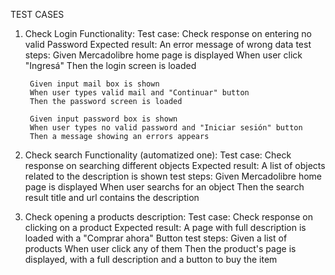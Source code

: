 TEST CASES

1) Check Login Functionality: 
    Test case: Check response on entering no valid Password
    Expected result: An error message of wrong data
    test steps:
        Given Mercadolibre home page is displayed
        When user click "Ingresá"
        Then the login screen is loaded
        
        Given input mail box is shown
        When user types valid mail and "Continuar" button
        Then the password screen is loaded

        Given input password box is shown
        When user types no valid password and "Iniciar sesión" button
        Then a message showing an errors appears


2) Check search Functionality (automatized one):
    Test case: Check response on searching different objects
    Expected result: A list of objects related to the description is shown
    test steps:
        Given Mercadolibre home page is displayed
        When user searchs for an object
        Then the search result title and url contains the description

3) Check opening a products description:
    Test case: Check response on clicking on a product
    Expected result: A page with full description is loaded with a "Comprar ahora" Button
    test steps:
        Given a list of products
        When user click any of them
        Then the product's page is displayed, with a full description and a button to buy the item